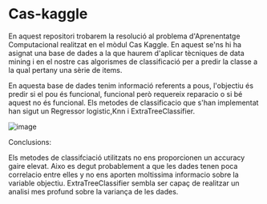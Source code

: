 # Cas-kaggle

En aquest repositori trobarem la resolució al problema d'Aprenentatge Computacional realitzat en el mòdul Cas Kaggle. En aquest se'ns hi ha asignat una base de dades a la que haurem d'aplicar tècniques de data mining i en el nostre cas algorismes de classificació per a predir la classe a la qual pertany una sèrie de items. 

En aquesta base de dades tenim informació referents a pous, l'objectiu és predir si el pou és funcional, funcional però requereix reparacio o si bé aquest no és funcional.
Els metodes de classificacio que s'han implementat han sigut un Regressor logistic,Knn i ExtraTreeClassifier.
 
 
![image](https://user-images.githubusercontent.com/65337879/145729159-5e417a6e-595e-42f1-a1c1-65587c1d9477.png)

Conclusions:

Els metodes de classifciació utilitzats no ens proporcionen un accuracy gaire elevat. Aixo es degut probablement a que les dades tenen poca correlacio entre elles y no ens aporten moltissima informacio sobre la variable objectiu. ExtraTreeClassifier sembla ser capaç de realitzar un analisi mes profund sobre la variança de les dades.
